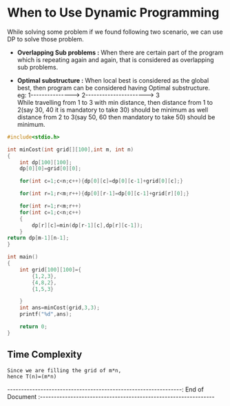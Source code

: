 #  When to Use Dynamic Programming
While solving some problem if we found following two scenario, we can use DP to solve those problem.

* **Overlapping Sub problems :** When there are certain part of the program which is repeating again and again, that is  considered as overlapping sub problems.

* **Optimal substructure :** When local best is considered as the global best, then program can be considered having Optimal substructure.<br>
eg: 1---------------> 2----------------------> 3<br>
While travelling from 1 to 3 with min distance, then distance from 1 to 2(say 30, 40 it is mandatory to take 30) should be minimum as well distance from 2 to 3(say 50, 60 then mandatory to take 50) should be minimum.<br>



```C
#include<stdio.h>

int minCost(int grid[][100],int m, int n)
{
    int dp[100][100];
    dp[0][0]=grid[0][0];

    for(int c=1;c<n;c++){dp[0][c]=dp[0][c-1]+grid[0][c];}

    for(int r=1;r<m;r++){dp[0][r-1]=dp[0][c-1]+grid[r][0];}

    for(int r=1;r<m;r++)
    for(int c=1;c<n;c++)
    {
        dp[r][c]=min(dp[r-1][c],dp[r][c-1]);
    }
return dp[m-1][n-1];
}

int main()
{
    int grid[100][100]={
        {1,2,3},
        {4,8,2},
        {1,5,3}

    }
    int ans=minCost(grid,3,3);
    printf("%d",ans);

    return 0;
}

```
## Time Complexity
```
Since we are filling the grid of m*n,
hence T(n)=(m*n)
```


---------------------------------------------------------------: End of Document :---------------------------------------------------------------